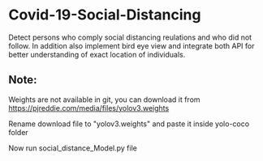 # Covid-19-Social-Distancing
Detect persons who comply social distancing reulations and who did not follow. In addition also implement bird eye view and integrate both API for better understanding of exact location of individuals.

## Note:
  Weights are not available in git, you can download it from https://pjreddie.com/media/files/yolov3.weights
  
  Rename download file to "yolov3.weights" and paste it inside yolo-coco folder
  
  Now run social_distance_Model.py file 


  
